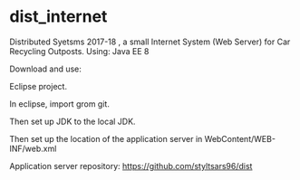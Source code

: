 # dist_internet
Distributed Syetsms 2017-18 , a small Internet System (Web Server) for Car Recycling Outposts. Using: Java EE 8

Download and use:

Eclipse project.

In eclipse, import grom git.

Then set up JDK to the local JDK.

Then set up the location of the application server in WebContent/WEB-INF/web.xml

Application server repository: https://github.com/styltsars96/dist
